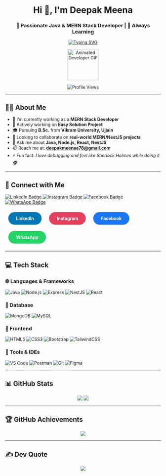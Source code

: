 <h1 align="center" font=Fira>Hi 👋, I'm Deepak Meena </h1>
<h3 align="center">🚀 Passionate Java & MERN Stack Developer | 🌱 Always Learning</h3>

<p align="center">
  <a href="https://github.com/VinodChoudhart12/readme-typing-svg">
    <img src="https://readme-typing-svg.demolab.com/?lines=JAVA%20And%20MERN%20stack%20web%20developer;Always%20learning%20new%20things&font=Fira%20Code&center=true&width=440&height=45&color=6864A0&vCenter=true&pause=1000&size=22" alt="Typing SVG">
  </a>
</p>

<p align="center">
  <img src="https://media.giphy.com/media/WUlplcMpOCEmTGBtBW/giphy.gif" width="100" alt="Animated Developer GIF">
</p>



<p align="center">
  <img src="https://komarev.com/ghpvc/?username=deepakmeena78&color=green" alt="Profile Views" />
</p>

---

## 👨‍💻 About Me

- 🌱 I’m currently working as a **MERN Stack Developer**
- 🔭 Actively working on **Easy Solution Project**
- 🎓 Pursuing **B.Sc.** from **Vikram University, Ujjain**
- 👯 Looking to collaborate on **real-world MERN/NestJS projects**
- 💬 Ask me about **Java, Node.js, React, NestJS**
- 📫 Reach me at: **deepakmeenaa78@gmail.com**
- ⚡ Fun fact: *I love debugging and feel like Sherlock Holmes while doing it 🕵️*

---

## 🔗 Connect with Me

<p>
  <a href="https://linkedin.com/in/deepak-meena-220114286/" target="_blank">
    <img src="https://img.shields.io/badge/LinkedIn-0077B5?style=for-the-badge&logo=linkedin&logoColor=white" alt="LinkedIn Badge"/>
  </a>
  <a href="https://instagram.com/ankit____meena_" target="_blank">
    <img src="https://img.shields.io/badge/Instagram-E4405F?style=for-the-badge&logo=instagram&logoColor=white" alt="Instagram Badge"/>
  </a>
  <a href="https://www.facebook.com/profile.php?id=100025286423780" target="_blank">
    <img src="https://img.shields.io/badge/Facebook-1877F2?style=for-the-badge&logo=facebook&logoColor=white" alt="Facebook Badge"/>
  </a>
  <a href="https://api.whatsapp.com/send?phone=6260576040" target="_blank">
    <img src="https://img.shields.io/badge/WhatsApp-25D366?style=for-the-badge&logo=whatsapp&logoColor=white" alt="WhatsApp Badge"/>
  </a>
</p>

<style>
  .social-button {
    display: inline-block;
    margin: 10px;
    padding: 12px 25px;
    border-radius: 30px;
    text-decoration: none;
    font-weight: bold;
    color: white;
    transition: all 0.3s ease-in-out;
  }

  .linkedin { background-color: #0077B5; }
  .linkedin:hover { background-color: #005983; }

  .instagram { background-color: #E4405F; }
  .instagram:hover { background-color: #c53753; }

  .facebook { background-color: #1877F2; }
  .facebook:hover { background-color: #0e5fd3; }

  .whatsapp { background-color: #25D366; }
  .whatsapp:hover { background-color: #1ea855; }
</style>

<a href="https://linkedin.com/in/deepak-meena-220114286/" class="social-button linkedin">LinkedIn</a>
<a href="https://instagram.com/ankit____meena_" class="social-button instagram">Instagram</a>
<a href="https://www.facebook.com/profile.php?id=100025286423780" class="social-button facebook">Facebook</a>
<a href="https://api.whatsapp.com/send?phone=6260576040" class="social-button whatsapp">WhatsApp</a>

---

## 💻 Tech Stack

### 🌐 Languages & Frameworks
![Java](https://img.shields.io/badge/Java-ED8B00?style=flat&logo=java&logoColor=white)
![Node.js](https://img.shields.io/badge/Node.js-339933?style=flat&logo=nodedotjs&logoColor=white)
![Express](https://img.shields.io/badge/Express.js-000000?style=flat&logo=express&logoColor=white)
![NestJS](https://img.shields.io/badge/NestJS-E0234E?style=flat&logo=nestjs&logoColor=white)
![React](https://img.shields.io/badge/React-61DAFB?style=flat&logo=react&logoColor=black)

### 💾 Database
![MongoDB](https://img.shields.io/badge/MongoDB-4EA94B?style=flat&logo=mongodb&logoColor=white)
![MySQL](https://img.shields.io/badge/MySQL-4479A1?style=flat&logo=mysql&logoColor=white)

### 🎨 Frontend
![HTML5](https://img.shields.io/badge/HTML5-E34F26?style=flat&logo=html5&logoColor=white)
![CSS3](https://img.shields.io/badge/CSS3-1572B6?style=flat&logo=css3&logoColor=white)
![Bootstrap](https://img.shields.io/badge/Bootstrap-563D7C?style=flat&logo=bootstrap&logoColor=white)
![TailwindCSS](https://img.shields.io/badge/TailwindCSS-06B6D4?style=flat&logo=tailwind-css&logoColor=white)

### 🔧 Tools & IDEs
![VS Code](https://img.shields.io/badge/VS%20Code-007ACC?style=flat&logo=visual-studio-code&logoColor=white)
![Postman](https://img.shields.io/badge/Postman-FF6C37?style=flat&logo=postman&logoColor=white)
![Git](https://img.shields.io/badge/Git-F05032?style=flat&logo=git&logoColor=white)
![Figma](https://img.shields.io/badge/Figma-F24E1E?style=flat&logo=figma&logoColor=white)

---

## 📊 GitHub Stats

<p align="center">
  <img src="https://github-readme-stats.vercel.app/api?username=deepakmeena78&show_icons=true&theme=tokyonight" />
  <img src="https://github-readme-stats.vercel.app/api/top-langs/?username=deepakmeena78&layout=compact&theme=tokyonight" />
</p>

---

## 🏆 GitHub Achievements

<p align="center">
  <img src="https://github-profile-trophy.vercel.app/?username=deepakmeena78&theme=darkhub&no-bg=true&no-frame=true" />
</p>

---

## ✍️ Dev Quote

<p align="center">
  <img src="https://quotes-github-readme.vercel.app/api?type=horizontal&theme=tokyonight" />
</p>
